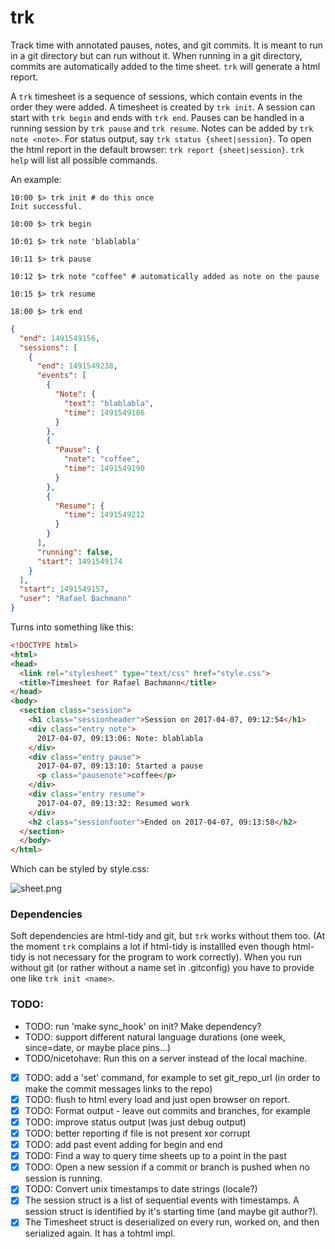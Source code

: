 # trk
Track time with annotated pauses, notes, and git commits. It is meant to run in a git directory but can run without it. When running in a git directory, commits are automatically added to the time sheet. `trk` will generate a html report.

A `trk` timesheet is a sequence of sessions, which contain events in the order they were added. A timesheet is created by `trk init`. A session can start with `trk begin` and ends with `trk end`. Pauses can be handled in a running session by `trk pause` and `trk resume`. Notes can be added by `trk note <note>`. For status output, say `trk status {sheet|session}`. To open the html report in the default browser: `trk report {sheet|session}`. `trk help` will list all possible commands.

An example:

```
10:00 $> trk init # do this once
Init successful.

10:00 $> trk begin

10:01 $> trk note 'blablabla'

10:11 $> trk pause

10:12 $> trk note "coffee" # automatically added as note on the pause

10:15 $> trk resume

18:00 $> trk end

```

```json
{
  "end": 1491549156,
  "sessions": [
    {
      "end": 1491549238,
      "events": [
        {
          "Note": {
            "text": "blablabla",
            "time": 1491549186
          }
        },
        {
          "Pause": {
            "note": "coffee",
            "time": 1491549190
          }
        },
        {
          "Resume": {
            "time": 1491549212
          }
        }
      ],
      "running": false,
      "start": 1491549174
    }
  ],
  "start": 1491549157,
  "user": "Rafael Bachmann"
}
```

Turns into something like this:

```html
<!DOCTYPE html>
<html>
<head>
  <link rel="stylesheet" type="text/css" href="style.css">
  <title>Timesheet for Rafael Bachmann</title>
</head>
<body>
  <section class="session">
    <h1 class="sessionheader">Session on 2017-04-07, 09:12:54</h1>
    <div class="entry note">
      2017-04-07, 09:13:06: Note: blablabla
    </div>
    <div class="entry pause">
      2017-04-07, 09:13:10: Started a pause
      <p class="pausenote">coffee</p>
    </div>
    <div class="entry resume">
      2017-04-07, 09:13:32: Resumed work
    </div>
    <h2 class="sessionfooter">Ended on 2017-04-07, 09:13:58</h2>
  </section>
  </body>
</html>
```

Which can be styled by style.css:

![sheet.png](https://github.com/medium-endian/trk/blob/master/sheet.png)

### Dependencies

Soft dependencies are html-tidy and git, but `trk` works without them too. (At the moment `trk` complains a lot if html-tidy is installled even though html-tidy is not necessary for the program to work correctly). When you run without git (or rather without a name set in .gitconfig) you have to provide one like `trk init <name>`.

### TODO:
* TODO: run 'make sync_hook' on init? Make dependency?
* TODO: support different natural language durations (one week, since=date, or maybe place pins...)
* TODO/nicetohave: Run this on a server instead of the local machine.
- [x] TODO: add a 'set' command, for example to set git_repo_url (in order to make the commit messages links to the repo)
- [x] TODO: flush to html every load and just open browser on report.
- [x] TODO: Format output - leave out commits and branches, for example
- [x] TODO: improve status output (was just debug output)
- [x] TODO: better reporting if file is not present xor corrupt
- [x] TODO: add past event adding for begin and end
- [x] TODO: Find a way to query time sheets up to a point in the past
- [x] TODO: Open a new session if a commit or branch is pushed when no session is running. 
- [x] TODO: Convert unix timestamps to date strings (locale?)
- [x] The session struct is a list of sequential events with timestamps. A session struct is identified by it's starting time (and maybe git author?).
- [x] The Timesheet struct is deserialized on every run, worked on, and then serialized again. It has a tohtml impl.
